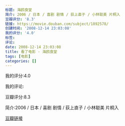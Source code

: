 ```yaml
---
标题: 海鸥食堂
简介: 2006 / 日本 / 喜剧 剧情 / 荻上直子 / 小林聪美 片桐入
豆瓣评分: '8.3'
链接: https://movie.douban.com/subject/1892578/
创建时间: '2008-12-14 23:03:08'
我的评分: '4.0'
标签:
评论:
date: 2008-12-14 23:03:08
title: 看了电影 - 海鸥食堂
tags: [电影]
categories: []
---
```


我的评分:4.0

我的评论:

豆瓣评分:8.3

简介:2006 / 日本 / 喜剧 剧情 / 荻上直子 / 小林聪美 片桐入

[豆瓣链接](https://movie.douban.com/subject/1892578/)

